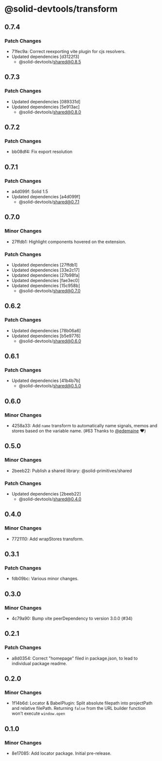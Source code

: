 # @solid-devtools/transform

## 0.7.4

### Patch Changes

- 71fec9a: Correct reexporting vite plugin for cjs resolvers.
- Updated dependencies [d3122f3]
  - @solid-devtools/shared@0.8.5

## 0.7.3

### Patch Changes

- Updated dependencies [089331d]
- Updated dependencies [5e913ac]
  - @solid-devtools/shared@0.8.0

## 0.7.2

### Patch Changes

- bb08df4: Fix export resolution

## 0.7.1

### Patch Changes

- a4d099f: Solid 1.5
- Updated dependencies [a4d099f]
  - @solid-devtools/shared@0.7.1

## 0.7.0

### Minor Changes

- 27ffdb1: Highlight components hovered on the extension.

### Patch Changes

- Updated dependencies [27ffdb1]
- Updated dependencies [33e2c17]
- Updated dependencies [27b98fa]
- Updated dependencies [fae3ec0]
- Updated dependencies [15c958b]
  - @solid-devtools/shared@0.7.0

## 0.6.2

### Patch Changes

- Updated dependencies [78b06a6]
- Updated dependencies [b5e9776]
  - @solid-devtools/shared@0.6.0

## 0.6.1

### Patch Changes

- Updated dependencies [41b4b7b]
  - @solid-devtools/shared@0.5.0

## 0.6.0

### Minor Changes

- 4258a33: Add `name` transform to automatically name signals, memos and stores based on the variable name. (#63 Thanks to [@edemaine](https://github.com/edemaine) ❤️)

## 0.5.0

### Minor Changes

- 2beeb22: Publish a shared library: @solid-primitives/shared

### Patch Changes

- Updated dependencies [2beeb22]
  - @solid-devtools/shared@0.4.0

## 0.4.0

### Minor Changes

- 7721110: Add wrapStores transform.

## 0.3.1

### Patch Changes

- fdb09bc: Various minor changes.

## 0.3.0

### Minor Changes

- 4c79a90: Bump vite peerDependency to version 3.0.0 (#34)

## 0.2.1

### Patch Changes

- a8d0354: Correct "homepage" filed in package.json, to lead to individual package readme.

## 0.2.0

### Minor Changes

- 1f14b6d: Locator & BabelPlugin:
  Split absolute filepath into projectPath and relative filePath.
  Returning `false` from the URL builder function won't execute `window.open`

## 0.1.0

### Minor Changes

- 8e17085: Add locator package. Initial pre-release.
